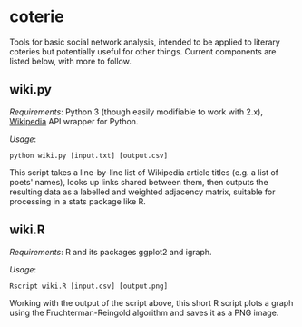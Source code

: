 # coterie

Tools for basic social network analysis, intended to be applied to literary coteries but potentially useful for other things. Current components are listed below, with more to follow.

## wiki.py

*Requirements*: Python 3 (though easily modifiable to work with 2.x), [Wikipedia](https://github.com/goldsmith/Wikipedia) API wrapper for Python.

*Usage*:

    python wiki.py [input.txt] [output.csv]

This script takes a line-by-line list of Wikipedia article titles (e.g. a list of poets' names), looks up links shared between them, then outputs the resulting data as a labelled and weighted adjacency matrix, suitable for processing in a stats package like R.

## wiki.R

*Requirements*: R and its packages ggplot2 and igraph.

*Usage*:

    Rscript wiki.R [input.csv] [output.png]

Working with the output of the script above, this short R script plots a graph using the Fruchterman-Reingold algorithm and saves it as a PNG image.
